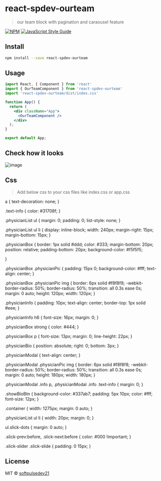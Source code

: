 # react-spdev-ourteam

> our team block with pagination and caraousel feature

[![NPM](https://img.shields.io/npm/v/react-spdev-ourteam.svg)](https://www.npmjs.com/package/react-spdev-ourteam) [![JavaScript Style Guide](https://img.shields.io/badge/code_style-standard-brightgreen.svg)](https://standardjs.com)

## Install

```bash
npm install --save react-spdev-ourteam
```

## Usage

```jsx
import React, { Component } from 'react'
import { OurTeamComponent } from 'react-spdev-ourteam'
import 'react-spdev-ourteam/dist/index.css'

function App() {
  return (
    <div className="App">
      <OurTeamComponent />
    </div>
  );
}

export default App;
```



## Check how it looks

![image](https://user-images.githubusercontent.com/102580245/185580987-b24fff40-9f02-4d21-b534-eb82fe95a8a8.png)



## Css

> Add below css to your css files like index.css or app.css

a {
	text-decoration: none;
}

.text-info {
	color: #31708f;
}

.physicianList ul {
	margin: 0;
	padding: 0;
	list-style: none;
}

.physicianList ul li {
	display: inline-block;
	width: 240px;
	margin-right: 15px;
	margin-bottom: 15px;
}

.physicianBox {
	border: 1px solid #ddd;
	color: #333;
	margin-bottom: 20px;
	position: relative;
	padding-bottom: 20px;
	background-color: #f5f5f5;

}

.physicianBox .physicianPic {
	padding: 15px 0;
	background-color: #fff;
	text-align: center;
}

.physicianBox .physicianPic img {
	border: 6px solid #f8f8f8;
	-webkit-border-radius: 50%;
	border-radius: 50%;
	transition: all 0.3s ease 0s;
	margin: 0 auto;
	height: 120px;
	width: 120px;
}

.physicianInfo {
	padding: 10px;
	text-align: center;
	border-top: 1px solid #eee;
}

.physicianInfo h6 {
	font-size: 16px;
	margin: 0;
}

.physicianBox strong {
	color: #444;
}

.physicianBox p {
	font-size: 13px;
	margin: 0;
	line-height: 22px;
}

.physicianBio {
	position: absolute;
	right: 0;
	bottom: 3px;
}

.physicianModal {
	text-align: center;
}

.physicianModal .physicianPic img {
	border: 6px solid #f8f8f8;
	-webkit-border-radius: 50%;
	border-radius: 50%;
	transition: all 0.3s ease 0s;
	margin: 0 auto;
	height: 180px;
	width: 180px;
}

.physicianModal .info p,
.physicianModal .info .text-info {
	margin: 0;
}

.showBioBtn {
	background-color: #337ab7;
	padding: 5px 10px;
	color: #fff;
	font-size: 12px;
}

.container {
	width: 1275px;
	margin: 0 auto;
}

.physicianList ul li {
	width: 20px;
	margin: 0;
}

ul.slick-dots {
	margin: 0 auto;
}

.slick-prev:before,
.slick-next:before {
	color: #000 !important;
}

.slick-slider .slick-slide {
	padding: 0 15px;
}



## License

MIT © [softpulsedev21](https://github.com/softpulsedev21)
